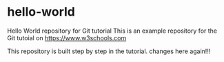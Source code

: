 # hello-world
Hello World repository for Git tutorial
This is an example repository for the Git tutoial on https://www.w3schools.com

This repository is built step by step in the tutorial. changes here again!!!

